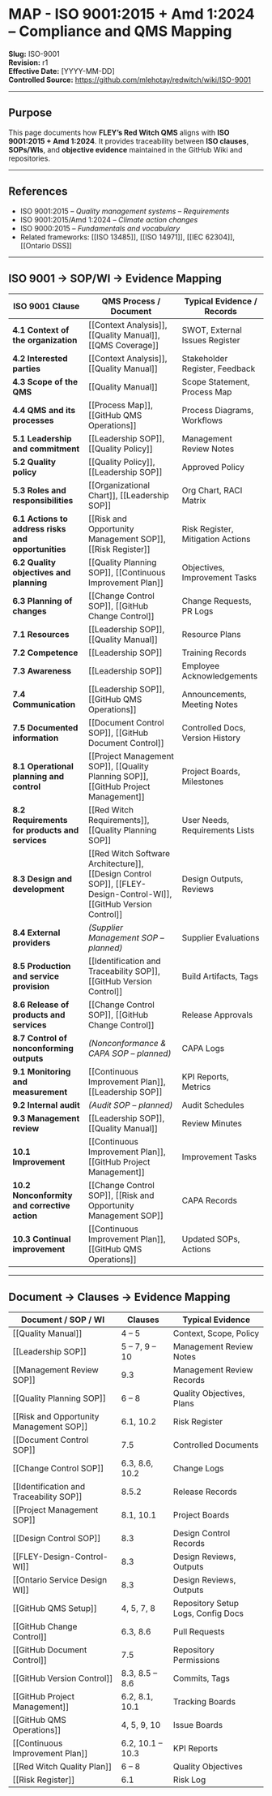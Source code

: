 # **MAP - ISO 9001:2015 + Amd 1:2024 – Compliance and QMS Mapping**

**Slug:** ISO-9001  
**Revision:** r1  
**Effective Date:** [YYYY-MM-DD]  
**Controlled Source:** https://github.com/mlehotay/redwitch/wiki/ISO-9001  

---

## **Purpose**

This page documents how **FLEY’s Red Witch QMS** aligns with **ISO 9001:2015 + Amd 1:2024**.
It provides traceability between **ISO clauses**, **SOPs/WIs**, and **objective evidence** maintained in the GitHub Wiki and repositories.

---

## **References**

* ISO 9001:2015 – *Quality management systems – Requirements*
* ISO 9001:2015/Amd 1:2024 – *Climate action changes*
* ISO 9000:2015 – *Fundamentals and vocabulary*
* Related frameworks: [[ISO 13485]], [[ISO 14971]], [[IEC 62304]], [[Ontario DSS]]

---

## **ISO 9001 → SOP/WI → Evidence Mapping**

| **ISO 9001 Clause**                                | **QMS Process / Document**                                                                                          | **Typical Evidence / Records**    |
| -------------------------------------------------- | ------------------------------------------------------------------------------------------------------------------- | --------------------------------- |
| **4.1 Context of the organization**                | [[Context Analysis]], [[Quality Manual]], [[QMS Coverage]]                                                                   | SWOT, External Issues Register    |
| **4.2 Interested parties**                         | [[Context Analysis]], [[Quality Manual]]                                                                                     | Stakeholder Register, Feedback    |
| **4.3 Scope of the QMS**                           | [[Quality Manual]]                                                                                                  | Scope Statement, Process Map      |
| **4.4 QMS and its processes**                      | [[Process Map]], [[GitHub QMS Operations]]                                                                      | Process Diagrams, Workflows       |
| **5.1 Leadership and commitment**                  | [[Leadership SOP]], [[Quality Policy]]                                                                              | Management Review Notes           |
| **5.2 Quality policy**                             | [[Quality Policy]], [[Leadership SOP]]                                                                              | Approved Policy                   |
| **5.3 Roles and responsibilities**                 | [[Organizational Chart]], [[Leadership SOP]]                                                                                   | Org Chart, RACI Matrix            |
| **6.1 Actions to address risks and opportunities** | [[Risk and Opportunity Management SOP]], [[Risk Register]]                                                          | Risk Register, Mitigation Actions |
| **6.2 Quality objectives and planning**            | [[Quality Planning SOP]], [[Continuous Improvement Plan]]                                                           | Objectives, Improvement Tasks     |
| **6.3 Planning of changes**                        | [[Change Control SOP]], [[GitHub Change Control]]                                                                   | Change Requests, PR Logs          |
| **7.1 Resources**                                  | [[Leadership SOP]], [[Quality Manual]]                                                                              | Resource Plans                    |
| **7.2 Competence**                                 | [[Leadership SOP]]                                                                                                  | Training Records                  |
| **7.3 Awareness**                                  | [[Leadership SOP]]                                                                                                  | Employee Acknowledgements         |
| **7.4 Communication**                              | [[Leadership SOP]], [[GitHub QMS Operations]]                                                                       | Announcements, Meeting Notes      |
| **7.5 Documented information**                     | [[Document Control SOP]], [[GitHub Document Control]]                                                               | Controlled Docs, Version History  |
| **8.1 Operational planning and control**           | [[Project Management SOP]], [[Quality Planning SOP]], [[GitHub Project Management]]                                 | Project Boards, Milestones        |
| **8.2 Requirements for products and services**     | [[Red Witch Requirements]], [[Quality Planning SOP]]                                                                | User Needs, Requirements Lists    |
| **8.3 Design and development**                     | [[Red Witch Software Architecture]], [[Design Control SOP]], [[FLEY-Design-Control-WI]], [[GitHub Version Control]] | Design Outputs, Reviews           |
| **8.4 External providers**                         | *(Supplier Management SOP – planned)*                                                                               | Supplier Evaluations              |
| **8.5 Production and service provision**           | [[Identification and Traceability SOP]], [[GitHub Version Control]]                                                 | Build Artifacts, Tags             |
| **8.6 Release of products and services**           | [[Change Control SOP]], [[GitHub Change Control]]                                                                   | Release Approvals                 |
| **8.7 Control of nonconforming outputs**           | *(Nonconformance & CAPA SOP – planned)*                                                                             | CAPA Logs                         |
| **9.1 Monitoring and measurement**                 | [[Continuous Improvement Plan]], [[Leadership SOP]]                                                                 | KPI Reports, Metrics              |
| **9.2 Internal audit**                             | *(Audit SOP – planned)*                                                                                             | Audit Schedules                   |
| **9.3 Management review**                          | [[Leadership SOP]], [[Quality Manual]]                                                                              | Review Minutes                    |
| **10.1 Improvement**                               | [[Continuous Improvement Plan]], [[GitHub Project Management]]                                                      | Improvement Tasks                 |
| **10.2 Nonconformity and corrective action**       | [[Change Control SOP]], [[Risk and Opportunity Management SOP]]                                                     | CAPA Records                      |
| **10.3 Continual improvement**                     | [[Continuous Improvement Plan]], [[GitHub QMS Operations]]                                                          | Updated SOPs, Actions             |

---

## **Document → Clauses → Evidence Mapping**

| **Document / SOP / WI**                 | **Clauses**      | **Typical Evidence**               |
| --------------------------------------- | ---------------- | ---------------------------------- |
| [[Quality Manual]]                      | 4 – 5            | Context, Scope, Policy             |
| [[Leadership SOP]]                      | 5 – 7, 9 – 10    | Management Review Notes            |
| [[Management Review SOP]]               | 9.3              | Management Review Records          |
| [[Quality Planning SOP]]                | 6 – 8            | Quality Objectives, Plans          |
| [[Risk and Opportunity Management SOP]] | 6.1, 10.2        | Risk Register                      |
| [[Document Control SOP]]                | 7.5              | Controlled Documents               |
| [[Change Control SOP]]                  | 6.3, 8.6, 10.2   | Change Logs                        |
| [[Identification and Traceability SOP]] | 8.5.2            | Release Records                    |
| [[Project Management SOP]]              | 8.1, 10.1        | Project Boards                     |
| [[Design Control SOP]]                  | 8.3              | Design Control Records             |
| [[FLEY-Design-Control-WI]]              | 8.3              | Design Reviews, Outputs            |
| [[Ontario Service Design WI]]           | 8.3              | Design Reviews, Outputs            |
| [[GitHub QMS Setup]]                    | 4, 5, 7, 8       | Repository Setup Logs, Config Docs |
| [[GitHub Change Control]]               | 6.3, 8.6         | Pull Requests                      |
| [[GitHub Document Control]]             | 7.5              | Repository Permissions             |
| [[GitHub Version Control]]              | 8.3, 8.5 – 8.6   | Commits, Tags                      |
| [[GitHub Project Management]]           | 6.2, 8.1, 10.1   | Tracking Boards                    |
| [[GitHub QMS Operations]]               | 4, 5, 9, 10      | Issue Boards                       |
| [[Continuous Improvement Plan]]         | 6.2, 10.1 – 10.3 | KPI Reports                        |
| [[Red Witch Quality Plan]]              | 6 – 8            | Quality Objectives                 |
| [[Risk Register]]                       | 6.1              | Risk Log                           |
